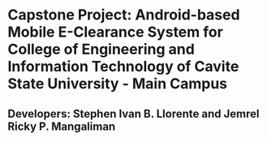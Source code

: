 # Capstone Project: Android-based Mobile E-Clearance System for College of Engineering and Information Technology of Cavite State University - Main Campus

## Developers: **Stephen Ivan B. Llorente** and **Jemrel Ricky P. Mangaliman**

